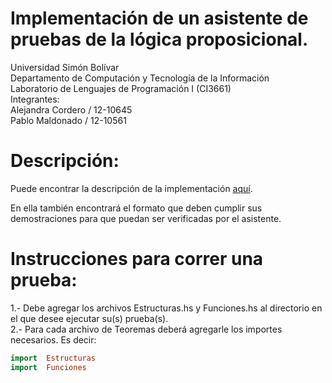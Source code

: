 # Implementación de un asistente de pruebas de la lógica proposicional.

Universidad Simón Bolívar  
Departamento de Computación y Tecnología de la Información  
Laboratorio de Lenguajes de Programación I (CI3661)  
Integrantes:  
    Alejandra Cordero / 12-10645  
    Pablo Maldonado / 12-10561  

# Descripción:

Puede encontrar la descripción de la implementación [aquí](https://github.com/Proyectos-AP/Lenguajes_CI3661/blob/master/Proyecto_1/Enunciado.pdf).

En ella también encontrará el formato que deben cumplir sus demostraciones para que puedan ser verificadas por el asistente.  

# Instrucciones para correr una prueba:

1.- Debe agregar los archivos Estructuras.hs y Funciones.hs al directorio en el que desee ejecutar su(s) prueba(s).  
2.- Para cada archivo de Teoremas deberá agregarle los importes necesarios. Es decir:  

```haskell
import  Estructuras  
import  Funciones 
```


 
